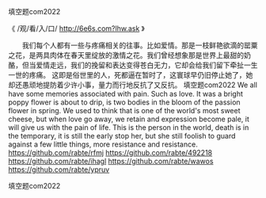 
填空题com2022




《 /观/看/入/口/ http://6e6s.com?lhw.ask 》




　　我们每个人都有一些与疼痛相关的往事。比如爱情。那是一枝鲜艳欲滴的罂粟之花，是两具肉体在春天里绽放的激情之花。我们曾经想象那是世界上最甜的奶酪，但当爱情走远，我们的挽留和表达变得苍白无力，它却会给我们留下牵扯一生一世的疼痛。
这即是俗世里的人，死都逼在暂时了，这寰球早仍旧停止她了，她却还愚顽地提防着少许小事，量力而行地反抗了又反抗。
填空题com2022
We all have some memories associated with pain.
Such as love.
It was a bright poppy flower is about to drip, is two bodies in the bloom of the passion flower in spring.
We used to think that is one of the world's most sweet cheese, but when love go away, we retain and expression become pale, it will give us with the pain of life.
This is the person in the world, death is in the temporary, it is still the early stop her, but she still foolish to guard against a few little things, more resistance and resistance.
https://github.com/rabte/rfmj
https://github.com/rabte/492218
https://github.com/rabte/ihagl
https://github.com/rabte/wawos
https://github.com/rabte/ypruv





填空题com2022
